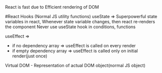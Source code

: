 React is fast due to Efficient rendering of DOM

#React Hooks
(Normal JS utility functions)
useState => Superpowerful state variables in react,
Whenever state variable changes, then react re-renders the component
Never use useState hook in conditions, functions

useEffect => 

* if no dependency array => useEffect is called on every render
* if empty dependency array => useEffect is called only on initial render(just once)


Virtual DOM - Representation of actual DOM object(normal JS object)